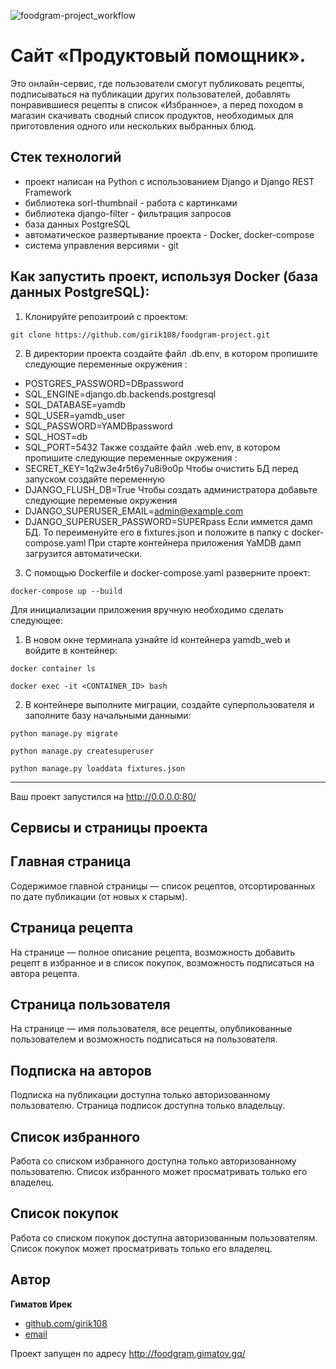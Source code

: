 ![foodgram-project_workflow](https://github.com/girik108/foodgram-project/actions/workflows/foodgram.yml/badge.svg)


# Сайт «Продуктовый помощник».
Это онлайн-сервис, где пользователи смогут публиковать рецепты, подписываться на публикации других пользователей, добавлять понравившиеся рецепты в список «Избранное», а перед походом в магазин скачивать сводный список продуктов, необходимых для приготовления одного или нескольких выбранных блюд.

## Стек технологий
- проект написан на Python с использованием Django и Django REST Framework
- библиотека sorl-thumbnail - работа с картинками
- библиотека django-filter - фильтрация запросов
- база данных PostgreSQL
- автоматическое развертывание проекта - Docker, docker-compose
- система управления версиями - git

## Как запустить проект, используя Docker (база данных PostgreSQL):
1) Клонируйте репозитроий с проектом:
```
git clone https://github.com/girik108/foodgram-project.git

```
2) В директории проекта создайте файл .db.env, в котором пропишите следующие переменные окружения :
 - POSTGRES_PASSWORD=DBpassword
 - SQL_ENGINE=django.db.backends.postgresql
 - SQL_DATABASE=yamdb
 - SQL_USER=yamdb_user
 - SQL_PASSWORD=YAMDBpassword
 - SQL_HOST=db
 - SQL_PORT=5432
 Также создайте файл .web.env, в котором пропишите следующие переменные окружения :
 - SECRET_KEY=1q2w3e4r5t6y7u8i9o0p 
 Чтобы очистить БД перед запуском создайте переменную 
 - DJANGO_FLUSH_DB=True
 Чтобы создать администратора добавьте следующие переменые окружения 
 - DJANGO_SUPERUSER_EMAIL=admin@example.com
 - DJANGO_SUPERUSER_PASSWORD=SUPERpass
 Если иммется дамп БД. То переименуйте его в fixtures.json и положите в папку с docker-compose.yaml
 При старте контейнера приложения YaMDB дамп загрузится автоматически.
 
3) С помощью Dockerfile и docker-compose.yaml разверните проект:
```
docker-compose up --build
```

Для инициализации приложения вручную необходимо сделать следующее:
1)  В новом окне терминала узнайте id контейнера yamdb_web и войдите в контейнер:
```
docker container ls
```
```
docker exec -it <CONTAINER_ID> bash
```
2) В контейнере выполните миграции, создайте суперпользователя и заполните базу начальными данными:
```
python manage.py migrate

python manage.py createsuperuser

python manage.py loaddata fixtures.json
```
_________________________________
Ваш проект запустился на http://0.0.0.0:80/


## Сервисы и страницы проекта

## Главная страница
Содержимое главной страницы — список рецептов, отсортированных по дате публикации (от новых к старым).
## Страница рецепта
На странице — полное описание рецепта, возможность добавить рецепт в избранное и в список покупок, возможность подписаться на автора рецепта.
## Страница пользователя
На странице — имя пользователя, все рецепты, опубликованные пользователем и возможность подписаться на пользователя.
## Подписка на авторов
Подписка на публикации доступна только авторизованному пользователю. Страница подписок доступна только владельцу.
## Список избранного
Работа со списком избранного доступна только авторизованному пользователю. Список избранного может просматривать только его владелец.
## Список покупок
Работа со списком покупок доступна авторизованным пользователям. Список покупок может просматривать только его владелец.


## Автор

**Гиматов Ирек**

* [github.com/girik108](https://github.com/girik108)
* [email](mailto:gimatovig@yandex.ru)

Проект запущен по адресу http://foodgram.gimatov.gq/


